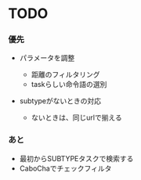 TODO
===

### 優先
- パラメータを調整
  - 距離のフィルタリング
  - taskらしい命令語の選別
  
- subtypeがないときの対応
  - ないときは、同じurlで揃える

### あと

- 最初からSUBTYPEタスクで検索する
- CaboChaでチェックフィルタ
